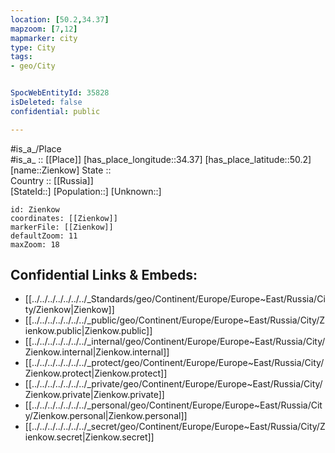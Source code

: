 ```yaml
---
location: [50.2,34.37] 
mapzoom: [7,12] 
mapmarker: city 
type: City
tags:
- geo/City


SpocWebEntityId: 35828
isDeleted: false
confidential: public

---
```

#is_a_/Place  
#is_a_ :: [[Place]] 
[has_place_longitude::34.37] 
[has_place_latitude::50.2] 
[name::Zienkow] 
State ::  
Country :: [[Russia]]  
[StateId::] 
[Population::] 
[Unknown::] 


```leaflet
id: Zienkow
coordinates: [[Zienkow]] 
markerFile: [[Zienkow]] 
defaultZoom: 11 
maxZoom: 18
```


## Confidential Links & Embeds: 
- [[../../../../../../../_Standards/geo/Continent/Europe/Europe~East/Russia/City/Zienkow|Zienkow]] 
- [[../../../../../../../_public/geo/Continent/Europe/Europe~East/Russia/City/Zienkow.public|Zienkow.public]] 
- [[../../../../../../../_internal/geo/Continent/Europe/Europe~East/Russia/City/Zienkow.internal|Zienkow.internal]] 
- [[../../../../../../../_protect/geo/Continent/Europe/Europe~East/Russia/City/Zienkow.protect|Zienkow.protect]] 
- [[../../../../../../../_private/geo/Continent/Europe/Europe~East/Russia/City/Zienkow.private|Zienkow.private]] 
- [[../../../../../../../_personal/geo/Continent/Europe/Europe~East/Russia/City/Zienkow.personal|Zienkow.personal]] 
- [[../../../../../../../_secret/geo/Continent/Europe/Europe~East/Russia/City/Zienkow.secret|Zienkow.secret]] 
